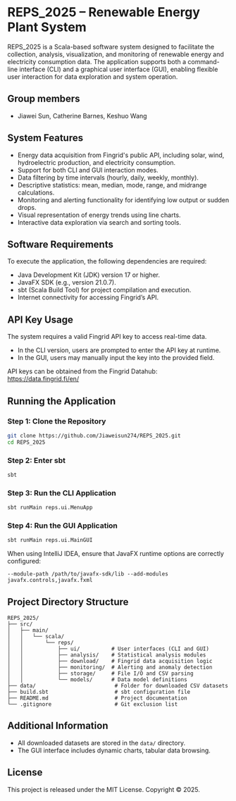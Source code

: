 # REPS_2025 – Renewable Energy Plant System

REPS_2025 is a Scala-based software system designed to facilitate the collection, analysis, visualization, and monitoring of renewable energy and electricity consumption data. The application supports both a command-line interface (CLI) and a graphical user interface (GUI), enabling flexible user interaction for data exploration and system operation.
## Group members
- Jiawei Sun, Catherine Barnes, Keshuo Wang
## System Features

- Energy data acquisition from Fingrid's public API, including solar, wind, hydroelectric production, and electricity consumption.
- Support for both CLI and GUI interaction modes.
- Data filtering by time intervals (hourly, daily, weekly, monthly).
- Descriptive statistics: mean, median, mode, range, and midrange calculations.
- Monitoring and alerting functionality for identifying low output or sudden drops.
- Visual representation of energy trends using line charts.
- Interactive data exploration via search and sorting tools.

## Software Requirements

To execute the application, the following dependencies are required:

- Java Development Kit (JDK) version 17 or higher.
- JavaFX SDK (e.g., version 21.0.7).
- sbt (Scala Build Tool) for project compilation and execution.
- Internet connectivity for accessing Fingrid’s API.

## API Key Usage

The system requires a valid Fingrid API key to access real-time data.

- In the CLI version, users are prompted to enter the API key at runtime.
- In the GUI, users may manually input the key into the provided field.

API keys can be obtained from the Fingrid Datahub: https://data.fingrid.fi/en/

## Running the Application

### Step 1: Clone the Repository

```bash
git clone https://github.com/Jiaweisun274/REPS_2025.git
cd REPS_2025
```
### Step 2: Enter sbt

```bash
sbt
```

### Step 3: Run the CLI Application
```bash
sbt runMain reps.ui.MenuApp
```

### Step 4: Run the GUI Application

```bash
sbt runMain reps.ui.MainGUI
```

When using IntelliJ IDEA, ensure that JavaFX runtime options are correctly configured:
```
--module-path /path/to/javafx-sdk/lib --add-modules javafx.controls,javafx.fxml
```

## Project Directory Structure

```
REPS_2025/
├── src/
│   ├── main/
│   │   └── scala/
│   │       └── reps/
│   │           ├── ui/          # User interfaces (CLI and GUI)
│   │           ├── analysis/    # Statistical analysis modules
│   │           ├── download/    # Fingrid data acquisition logic
│   │           ├── monitoring/  # Alerting and anomaly detection
│   │           ├── storage/     # File I/O and CSV parsing
│   │           └── models/      # Data model definitions
├── data/                         # Folder for downloaded CSV datasets
├── build.sbt                     # sbt configuration file
├── README.md                     # Project documentation
└── .gitignore                    # Git exclusion list
```

## Additional Information

- All downloaded datasets are stored in the `data/` directory.
- The GUI interface includes dynamic charts, tabular data browsing.

## License

This project is released under the MIT License. Copyright © 2025.
